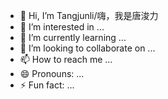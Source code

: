 - 👋 Hi, I’m Tangjunli/嗨，我是唐浚力
- 👀 I’m interested in ...
- 🌱 I’m currently learning ...
- 💞️ I’m looking to collaborate on ...
- 📫 How to reach me ...
- 😄 Pronouns: ...
- ⚡ Fun fact: ...

<!---
Tangjunli/Tangjunli is a ✨ special ✨ repository because its `README.md` (this file) appears on your GitHub profile.
You can click the Preview link to take a look at your changes.
--->
